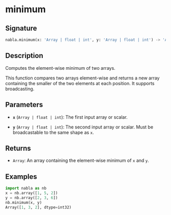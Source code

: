 # minimum

## Signature

```python
nabla.minimum(x: 'Array | float | int', y: 'Array | float | int') -> 'Array'
```

## Description

Computes the element-wise minimum of two arrays.

This function compares two arrays element-wise and returns a new array
containing the smaller of the two elements at each position. It supports
broadcasting.

## Parameters

- **`x`** (`Array | float | int`): The first input array or scalar.

- **`y`** (`Array | float | int`): The second input array or scalar. Must be broadcastable to the same shape as `x`.

## Returns

- `Array`: An array containing the element-wise minimum of `x` and `y`.

## Examples

```python
import nabla as nb
x = nb.array([1, 5, 2])
y = nb.array([2, 3, 6])
nb.minimum(x, y)
Array([1, 3, 2], dtype=int32)
```
